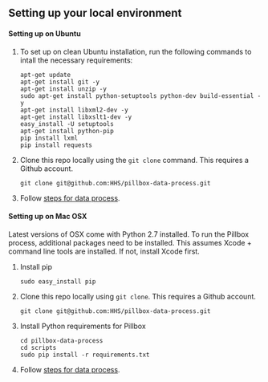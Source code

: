 ## Setting up your local environment

#### Setting up on Ubuntu

1. To set up on clean Ubuntu installation, run the following commands to intall the necessary requirements:

	```
	apt-get update
	apt-get install git -y
	apt-get install unzip -y
	sudo apt-get install python-setuptools python-dev build-essential -y
	apt-get install libxml2-dev -y
	apt-get install libxslt1-dev -y
	easy_install -U setuptools
	apt-get install python-pip
	pip install lxml
	pip install requests
	```

2. Clone this repo locally using the `git clone` command. This requires a Github account.
   ```
   git clone git@github.com:HHS/pillbox-data-process.git
   ```

3. Follow [steps for data process](https://github.com/HHS/pillbox-data-process/blob/updates/scripts/README.md).

#### Setting up on Mac OSX

Latest versions of OSX come with Python 2.7 installed. To run the Pillbox process, additional packages need to be installed. This assumes Xcode + command line tools are installed. If not, install Xcode first.

1. Install pip
	```
	sudo easy_install pip
	```

2. Clone this repo locally using `git clone`. This requires a Github account.

	```
	git clone git@github.com:HHS/pillbox-data-process.git
	```

3. Install Python requirements for Pillbox
	```
	cd pillbox-data-process
	cd scripts
	sudo pip install -r requirements.txt
	```

4. Follow [steps for data process](https://github.com/HHS/pillbox-data-process/blob/updates/scripts/README.md).
